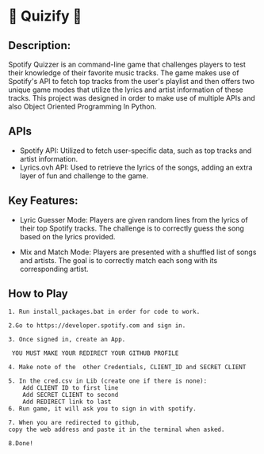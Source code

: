 # 🎵 Quizify 🎵

## Description:
Spotify Quizzer is an command-line game that challenges players to test their knowledge of their favorite music tracks. The game makes use of Spotify's API to fetch top tracks from the user's playlist and then offers two unique game modes that utilize the lyrics and artist information of these tracks. This project was designed in order to make use of multiple APIs and also Object Oriented Programming In Python.
## APIs
- Spotify API: Utilized to fetch user-specific data, such as top tracks and artist information.
- Lyrics.ovh API: Used to retrieve the lyrics of the songs, adding an extra layer of fun and challenge to the game.
## Key Features:

   - Lyric Guesser Mode: Players are given random lines from the lyrics of their top Spotify tracks. The challenge is to correctly guess the song based on the lyrics provided.

- Mix and Match Mode: Players are presented with a shuffled list of songs and artists. The goal is to correctly match each song with its corresponding artist.

## How to Play
    1. Run install_packages.bat in order for code to work.

    2.Go to https://developer.spotify.com and sign in.

    3. Once signed in, create an App.

     YOU MUST MAKE YOUR REDIRECT YOUR GITHUB PROFILE

    4. Make note of the  other Credentials, CLIENT_ID and SECRET CLIENT

    5. In the cred.csv in Lib (create one if there is none):
        Add CLIENT ID to first line
        Add SECRET CLIENT to second
        Add REDIRECT link to last
    6. Run game, it will ask you to sign in with spotify.

    7. When you are redirected to github,
    copy the web address and paste it in the terminal when asked.

    8.Done!
